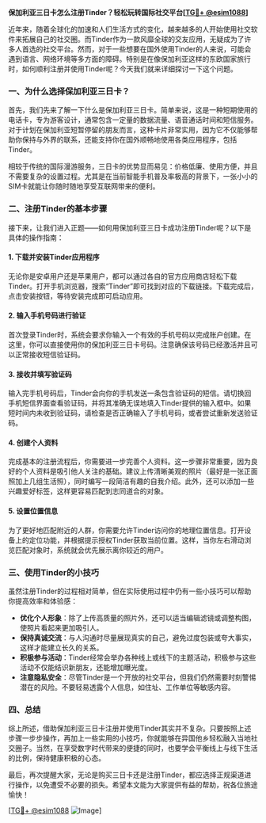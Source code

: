 **保加利亚三日卡怎么注册Tinder？轻松玩转国际社交平台[[TG💪+ @esim1088](https://t.me/s/esim1088)]**

近年来，随着全球化的加速和人们生活方式的变化，越来越多的人开始使用社交软件来拓展自己的社交圈。而Tinder作为一款风靡全球的交友应用，无疑成为了许多人首选的社交平台。然而，对于一些想要在国外使用Tinder的人来说，可能会遇到语言、网络环境等多方面的障碍。特别是在像保加利亚这样的东欧国家旅行时，如何顺利注册并使用Tinder呢？今天我们就来详细探讨一下这个问题。

### 一、为什么选择保加利亚三日卡？

首先，我们先来了解一下什么是保加利亚三日卡。简单来说，这是一种短期使用的电话卡，专为游客设计，通常包含一定量的数据流量、语音通话时间和短信服务。对于计划在保加利亚短暂停留的朋友而言，这种卡片非常实用，因为它不仅能够帮助你保持与外界的联系，还能支持你在国外顺畅地使用各类应用程序，包括Tinder。

相较于传统的国际漫游服务，三日卡的优势显而易见：价格低廉、使用方便，并且不需要复杂的设置过程。尤其是在当前智能手机普及率极高的背景下，一张小小的SIM卡就能让你随时随地享受互联网带来的便利。

### 二、注册Tinder的基本步骤

接下来，让我们进入正题——如何用保加利亚三日卡成功注册Tinder呢？以下是具体的操作指南：

#### 1. 下载并安装Tinder应用程序
无论你是安卓用户还是苹果用户，都可以通过各自的官方应用商店轻松下载Tinder。打开手机浏览器，搜索“Tinder”即可找到对应的下载链接。下载完成后，点击安装按钮，等待安装完成即可启动应用。

#### 2. 输入手机号码进行验证
首次登录Tinder时，系统会要求你输入一个有效的手机号码以完成账户创建。在这里，你可以直接使用你的保加利亚三日卡号码。注意确保该号码已经激活并且可以正常接收短信验证码。

#### 3. 接收并填写验证码
输入完手机号码后，Tinder会向你的手机发送一条包含验证码的短信。请切换回手机短信界面查看验证码，并将其准确无误地填入Tinder提供的输入框中。如果短时间内未收到验证码，请检查是否正确输入了手机号码，或者尝试重新发送验证码。

#### 4. 创建个人资料
完成基本的注册流程后，你需要进一步完善个人资料。这一步骤非常重要，因为良好的个人资料是吸引他人关注的基础。建议上传清晰美观的照片（最好是一张正面照加上几组生活照），同时编写一段简洁有趣的自我介绍。此外，还可以添加一些兴趣爱好标签，这样更容易匹配到志同道合的对象。

#### 5. 设置位置信息
为了更好地匹配附近的人群，你需要允许Tinder访问你的地理位置信息。打开设备上的定位功能，并根据提示授权Tinder获取当前位置。这样，当你左右滑动浏览匹配对象时，系统就会优先展示离你较近的用户。

### 三、使用Tinder的小技巧

虽然注册Tinder的过程相对简单，但在实际使用过程中仍有一些小技巧可以帮助你提高效率和体验感：

- **优化个人形象**：除了上传高质量的照片外，还可以适当编辑滤镜或调整构图，使照片看起来更加吸引人。
- **保持真诚交流**：与人沟通时尽量展现真实的自己，避免过度包装或夸大事实，这样才能建立长久的关系。
- **积极参与活动**：Tinder经常会举办各种线上或线下的主题活动，积极参与这些活动不仅能结识新朋友，还能增加曝光度。
- **注意隐私安全**：尽管Tinder是一个开放的社交平台，但我们仍然需要时刻警惕潜在的风险。不要轻易透露个人信息，如住址、工作单位等敏感内容。

### 四、总结

综上所述，借助保加利亚三日卡注册并使用Tinder其实并不复杂。只要按照上述步骤一步步操作，再加上一些实用的小技巧，你就能够在异国他乡轻松融入当地社交圈子。当然，在享受数字时代带来的便捷的同时，也要学会平衡线上与线下生活的比例，保持健康积极的心态。

最后，再次提醒大家，无论是购买三日卡还是注册Tinder，都应选择正规渠道进行操作，以免遭受不必要的损失。希望本文能为大家提供有益的帮助，祝各位旅途愉快！

[[TG💪+ @esim1088](https://t.me/s/esim1088) ![Image](https://i.postimg.cc/4NQfJmqS/Snipaste-2025-05-13-00-14-12.png)]